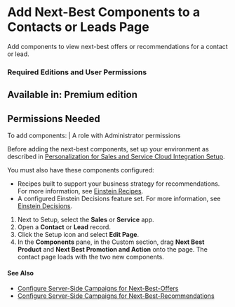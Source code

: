 

# Add Next-Best Components to a Contacts or Leads Page

Add components to view next-best offers or recommendations for a contact or
lead.

### Required Editions and User Permissions

Available in: Premium edition  
---  
  
  

Permissions Needed  
---  
To add components: | A role with Administrator permissions  
  
Before adding the next-best components, set up your environment as described
in [Personalization for Sales and Service Cloud Integration
Setup](https://help.salesforce.com/s/articleView?id=sf.mc_pers_salesforce_sales_service_cloud_connector_prereqs.htm&language=en_US&type=5
"Before configuring Personalization experiences, make sure to set up your
environment by completing these prerequisites in order.").

You must also have these components configured:

  * Recipes built to support your business strategy for recommendations. For more information, see [Einstein Recipes](https://help.salesforce.com/s/articleView?id=sf.mc_pers_einstein_recipe.htm&language=en_US&type=5 "Einstein Recipes are Personalization's machine learning algorithms. With Einstein Recipes, you can create configurable algorithmic strategies to present each customer with customized product and content recommendations throughout your various channels. You can use Einstein Recipes to support specific scenarios, such as cross-sells, content promotions, and trending products.").
  * A configured Einstein Decisions feature set. For more information, see [Einstein Decisions](https://help.salesforce.com/s/articleView?id=sf.mc_pers_einstein_decision.htm&language=en_US&type=5 "When a user views a promotion on your website, Marketing Cloud Personalization captures the user's context—including whether they’re a returning visitor, the device they’re using, and other information that provides insight into that user. Einstein Decisions, Personalization’s machine learning approach for next-best-offer decisioning, uses that context to predict the value of showing a specific offer to a particular user.").

  1. Next to Setup, select the **Sales** or **Service** app.
  2. Open a **Contact** or **Lead** record.
  3. Click the Setup icon and select **Edit Page**.
  4. In the **Components** pane, in the Custom section, drag **Next Best Product** and **Next Best Promotion and Action** onto the page. The contact page loads with the two new components.

#### See Also

  * [Configure Server-Side Campaigns for Next-Best-Offers](https://help.salesforce.com/s/articleView?id=sf.mc_pers_salesforce_sales_service_cloud_connector_server_side_campaign_next_best_offers.htm&language=en_US&type=5 "To use the next-best offers component, you must configure server-side campaigns in Marketing Cloud Personalization. A developer must create the server-side template.")
  * [Configure Server-Side Campaigns for Next-Best-Recommendations](https://help.salesforce.com/s/articleView?id=sf.mc_pers_salesforce_sales_service_cloud_connector_server_side_campaign_next_best_recommendations.htm&language=en_US&type=5 "To use the next-best recommendations component, you must configure server-side campaigns in Marketing Cloud Personalization. A developer must create the server-side template.")

